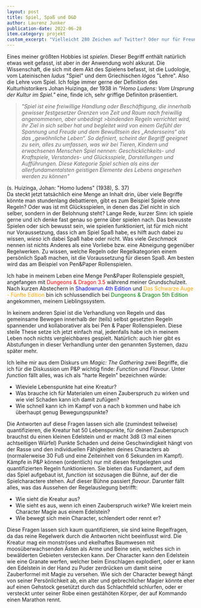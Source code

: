```yaml
---
layout: post
title: Spiel, Spaß und D&D
author: Laurenz Junker
publication-date: 2022-06-28
item.category: projekt
custom_excerpt: "Vielleicht 280 Zeichen auf Twitter? Oder nur für Freunde auf Facebook? Oder doch lieber einfach die Backen halten."
---
```


Eines meiner größten Hobbies ist *spielen*. Dieser Begriff enthält natürlich etwas weit gefasst, ist aber in der Anwendung wohl akkurat. Die Wissenschaft, die sich mit dem Akt des Spielens befasst, ist die Ludologie, vom Lateinischen *ludus* "Spiel" und dem Griechischen *lógos* "Lehre". Also die Lehre vom Spiel. Ich folge immer gerne der Definition des Kulturhistorikers Johan Huizinga, der 1938 in *"Homo Ludens: Vom Ursprung der Kultur im Spiel."* eine, finde ich, sehr griffige Definiton präsentiert.
<br>
>*"Spiel ist eine freiwillige Handlung oder Beschäftigung, die innerhalb gewisser festgesetzer Grenzen von Zeit und Raum nach freiwillig angenommenen, aber unbedingt >bindenden Regeln verrichtet wird, ihr Ziel in sich selber hat und begleitet wird von einem Gefühl der Spannung und Freude und dem Bewußtsein des „Andersseins“ als das „gewöhnliche Leben“.
So definiert, scheint der Begriff geeignet zu sein, alles zu umfassen, was wir bei Tieren, Kindern und erwachsenen Menschen Spiel nennen: Geschicklichkeits- und Kraftspiele, Verstandes- und Glücksspiele, Darstellungen und Aufführungen. Diese Kategorie Spiel schien als eins der allerfundamentalsten geistigen Elemente des Lebens angesehen werden zu können"*

(s. Huizinga, Johan: "Homo ludens" (1938), S. 37)
<br>
Da steckt jetzt tatsächlich eine Menge an Inhalt drin, über viele Begriffe könnte man stundenlang debattieren, gibt es zum Beispiel Spiele ohne Regeln? Oder was ist mit Glücksspielen, in denen das Ziel nicht in sich selber, sondern in der Belohnung steht? 
Lange Rede, kurzer Sinn: ich spiele gerne und ich denke fast genau so gerne über spielen nach. Das bewusste Spielen oder sich bewusst sein, wie spielen funktioniert, ist für mich nicht nur Voraussetzung, dass ich am Spiel Spaß habe, es hilft auch dabei zu wissen, *wieso* ich dabei Spaß habe oder nicht. Was viele *Geschmack* nennen ist nichts Anderes als eine Vorliebe bzw. eine Abneigung gegenüber Regelwerken. Zu wissen, welche Regeln oder Regelkategorien einem persönlich Spaß machen, ist die Voraussetzung für diesen Spaß. Am besten wird das am Beispiel von Pen&Paper Rollenspielen.

Ich habe in meinem Leben eine Menge Pen&Paper Rollenspiele gespielt, angefangen mit <span style="color: red">Dungeons & Dragon 3.5 </span>während meiner Grundschulzeit. Nach kurzen Abstechern in <span style="color: blue">Shadowrun 4th Edition</span> und <span style="color: orange">Das Schwarze Auge - Fünfte Edition</span> bin ich schlussendlich bei <span style="color: green">Dungeons & Dragon 5th Edition</span> angekommen, meinem Lieblingssystem.

In keinem anderen Spiel ist die Verhandlung von Regeln und das gemeinsame Bewegen innerhalb der (teils) selbst gesetzten Regeln spannender und kollaborativer als bei Pen & Paper Rollenspielen. Diese steile These setze ich jetzt einfach mal, jedenfalls habe ich in meinem Leben noch nichts vergleichbares gespielt. Natürlich: auch hier gibt es Abstufungen in dieser Verhandlung unter den genannten Systemen, dazu später mehr.

Ich leihe mir aus dem Diskurs um *Magic: The Gathering* zwei Begriffe, die ich für die Diskussion um P&P wichtig finde: *Function* und *Flavour*. Unter *function* fällt alles, was ich als "harte Regeln" bezeichnen würde: 
- Wieviele Lebenspunkte hat eine Kreatur? 
- Was brauche ich für Materialen um einen Zauberspruch zu wirken und wie viel Schaden kann ich damit zufügen?
- Wie schnell kann ich im Kampf von a nach b kommen und habe ich überhaupt genug Bewegungspunkte? 

Die Antworten auf diese Fragen lassen sich alle (zumindest teilweise) quantifizieren, die Kreatur hat 50 Lebenspunkte, für deinen Zauberspruch brauchst du einen kleinen Edelstein und er macht 3d8 (3 mal einen achtseitigen Würfel) Punkte Schaden und deine Geschwindigkeit hängt von der Rasse und den individuellen Fähigkeiten deines Characters ab (normalerweise 30 Fuß und eine Zeiteinheit von 6 Sekunden im Kampf). 
Kämpfe in P&P können (ordentlich) nur mit diesen festgelegten und quantifizierten Regeln funktionieren. Sie bieten das Fundament, auf dem das Spiel aufgebaut ist, *function* ist sozusagen die Bühne, auf der die Spielcharactere stehen. 
Auf dieser Bühne passiert *flavour*. Darunter fällt alles, was das Aussehen der Regelauslegung betrifft:
- Wie sieht die Kreatur aus?
- Wie sieht es aus, wenn ich einen Zauberspruch wirke? Wie kreiert mein Character Magie aus einem Edelstein?
- Wie bewegt sich mein Character, schlendert oder rennt er?

Diese Fragen lassen sich kaum quantifizieren, sie sind keine Regelfragen, da das reine Regelwerk durch die Antworten nicht beeinflusst wird. Die Kreatur mag ein monströses und ekelhaftes Baumwesen mit moosüberwachsenden Ästen als Arme und Beine sein, welches sich in bewälderten Gebieten verstecken kann. Der Character kann den Edelstein wie eine Granate werfen, welcher beim Einschlagen explodiert, oder er kann den Edelstein in der Hand zu Puder zerdrücken um damit seine Zauberformel mit Magie zu versehen. Wie sich der Character bewegt hängt von seiner Persönlichkeit ab, ein alter und gebrechlicher Magier könnte eher auf einen Gehstock gesetützt durch das Schlachtfeld schlurfen, oder er versteckt unter seiner Robe einen gestähöten Körper, der auf Kommando einen Marathon rennt. 